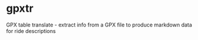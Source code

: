 # gpxtr
GPX table translate - extract info from a GPX file to produce markdown data for ride descriptions
